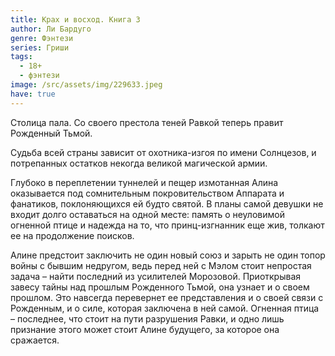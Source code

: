 ```yaml
---
title: Крах и восход. Книга 3
author: Ли Бардуго
genre: Фэнтези
series: Гриши
tags:
  - 18+
  - фэнтези
image: /src/assets/img/229633.jpeg
have: true
---
```

Столица пала. Со своего престола теней Равкой теперь правит Рожденный Тьмой.

Судьба всей страны зависит от охотника-изгоя по имени Солнцезов, и потрепанных остатков некогда великой магической армии.

Глубоко в переплетении туннелей и пещер измотанная Алина оказывается под сомнительным покровительством Аппарата и фанатиков, поклоняющихся ей будто святой. В планы самой девушки не входит долго оставаться на одной месте: память о неуловимой огненной птице и надежда на то, что принц-изгнанник еще жив, толкают ее на продолжение поисков.

Алине предстоит заключить не один новый союз и зарыть не один топор войны с бывшим недругом, ведь перед ней с Мэлом стоит непростая задача – найти последний из усилителей Морозовой. Приоткрывая завесу тайны над прошлым Рожденного Тьмой, она узнает и о своем прошлом. Это навсегда перевернет ее представления и о своей связи с Рожденным, и о силе, которая заключена в ней самой. Огненная птица – последнее, что стоит на пути разрушения Равки, и одно лишь признание этого может стоит Алине будущего, за которое она сражается.
